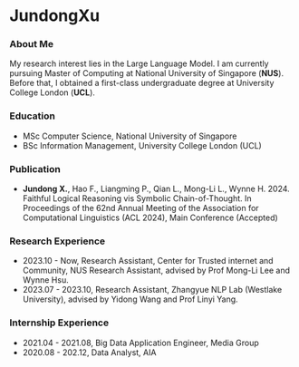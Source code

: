 # JundongXu

### About Me
My research interest lies in the Large Language Model. I am currently pursuing Master of Computing at National University of Singapore (**NUS**). Before that, I obtained a first-class undergraduate degree at University College London (**UCL**).

### Education
- MSc Computer Science, National University of Singapore
- BSc Information Management, University College London (UCL)

### Publication
- **Jundong X.**, Hao F., Liangming P., Qian L., Mong-Li L., Wynne H. 2024. Faithful Logical Reasoning vis Symbolic Chain-of-Thought. In Proceedings of the 62nd Annual Meeting of the Association for Computational Linguistics (ACL 2024), Main Conference (Accepted)

### Research Experience
- 2023.10 - Now, Research Assistant, Center for Trusted internet and Community, NUS Research Assistant, advised by Prof Mong-Li Lee and Wynne Hsu.
- 2023.07 - 2023.10, Research Assistant, Zhangyue NLP Lab (Westlake University), advised by Yidong Wang and Prof Linyi Yang.

### Internship Experience
- 2021.04 - 2021.08, Big Data Application Engineer, Media Group
- 2020.08 - 202.12, Data Analyst, AIA
